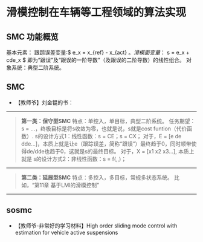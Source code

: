 # 滑模控制在车辆等工程领域的算法实现

## SMC 功能概览
基本元素：
跟踪误差变量:$ e_x = x_{ref} - x_{act} $。
滑模面变量：$ s = e_x + cde_x $ 即为“跟误”及“跟误的一阶导数”（及跟误的二阶导数）的线性组合。
对象系统：典型二阶系统。


## SMC
* 【教师爷】刘金锟的书：
---
> **第一类：保守型SMC**
> 特点：单控入，单目标，典型二阶系统。
> 任务期望：s = ...，终极目标是将s收敛为零，也就是说，s就是cost funtion（代价函数）.
> s的设计方式1：线性函数：s = CE；s = CX；
> 对于，E = [e de dde...]，本质上就是让e（跟踪误差，简称“跟误”）最终趋于0，同时顺带使得de/dde也趋于0，这就是s的最终目标。
> 对于，X = [x1 x2 x3...], 本质上就是
> s的设计方式2：非线性函数：s = f(,,)；
---
> **第二类：延展型SMC**
> 特点：多控入，多目标，常规多状态系统。
> 比如，“第11章 基于LMI的滑模控制”
---
## sosmc
* 【教师爷-非常好的学习材料】High order sliding mode control with estimation for vehicle active suspensions

